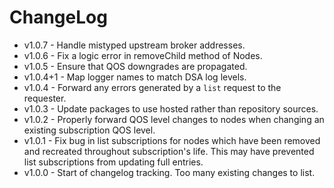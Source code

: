 # ChangeLog

* v1.0.7 - Handle mistyped upstream broker addresses.
* v1.0.6 - Fix a logic error in removeChild method of Nodes.
* v1.0.5 - Ensure that QOS downgrades are propagated.
* v1.0.4+1 - Map logger names to match DSA log levels.
* v1.0.4 - Forward any errors generated by a `list` request to the requester.
* v1.0.3 - Update packages to use hosted rather than repository sources.
* v1.0.2 - Properly forward QOS level changes to nodes when changing an existing subscription QOS level.
* v1.0.1 - Fix bug in list subscriptions for nodes which have been removed and recreated throughout subscription's life.
           This may have prevented list subscriptions from updating full entries. 
* v1.0.0 - Start of changelog tracking. Too many existing changes to list.